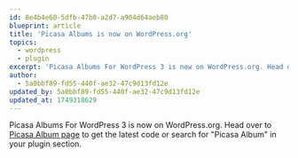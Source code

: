 ```yaml
---
id: 8e4b4e60-5dfb-47b0-a2d7-a904d64aeb80
blueprint: article
title: 'Picasa Albums is now on WordPress.org'
topics:
  - wordpress
  - plugin
excerpt: 'Picasa Albums For WordPress 3 is now on WordPress.org. Head over to <a href="http://wordpress.org/extend/plugins/picasa-albums/">Picasa Album page</a> to get the latest code or search for "Picasa Album" in your plugin section.'
author:
  - 5a0bbf89-fd55-440f-ae32-47c9d13fd12e
updated_by: 5a0bbf89-fd55-440f-ae32-47c9d13fd12e
updated_at: 1749318629
---
```

Picasa Albums For WordPress 3 is now on WordPress.org. Head over to [Picasa Album page](http://wordpress.org/extend/plugins/picasa-albums/) to get the latest code or search for "Picasa Album" in your plugin section.